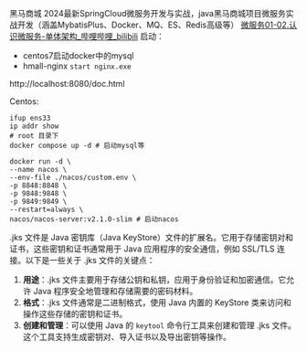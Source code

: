黑马商城  2024最新SpringCloud微服务开发与实战，java黑马商城项目微服务实战开发（涵盖MybatisPlus、Docker、MQ、ES、Redis高级等）
[微服务01-02.认识微服务-单体架构_哔哩哔哩_bilibili](https://www.bilibili.com/video/BV1S142197x7?spm_id_from=333.788.player.switch&bvid=BV1S142197x7&vd_source=796ed40051b301bfa3a84ba357f4828c&p=37)
启动：
- centos7启动docker中的mysql
- hmall-nginx `start nginx.exe`

http://localhost:8080/doc.html

Centos:

```shell
ifup ens33
ip addr show
# root 目录下
docker compose up -d # 启动mysql等

docker run -d \
--name nacos \
--env-file ./nacos/custom.env \
-p 8848:8848 \
-p 9848:9848 \
-p 9849:9849 \
--restart=always \
nacos/nacos-server:v2.1.0-slim # 启动nacos
```

.jks 文件是 Java 密钥库（Java KeyStore）文件的扩展名。它用于存储密钥对和证书，这些密钥和证书通常用于 Java 应用程序的安全通信，例如 SSL/TLS 连接。以下是一些关于 .jks 文件的关键点：

1. **用途**：.jks 文件主要用于存储公钥和私钥，应用于身份验证和加密通信。它允许 Java 程序安全地管理和存储需要的密码材料。
2. **格式**：.jks 文件通常是二进制格式，使用 Java 内置的 KeyStore 类来访问和操作这些存储的密钥和证书。
3. **创建和管理**：可以使用 Java 的 `keytool` 命令行工具来创建和管理 .jks 文件。这个工具支持生成密钥对、导入证书以及导出密钥等操作。
